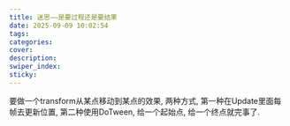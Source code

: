 ```yaml
---
title: 迷思——是要过程还是要结果
date: 2025-09-09 10:02:54
tags:
categories:
cover:
description:
swiper_index:
sticky:
---
```


要做一个transform从某点移动到某点的效果, 两种方式, 第一种在Update里面每帧去更新位置, 第二种使用DoTween, 给一个起始点, 给一个终点就完事了.